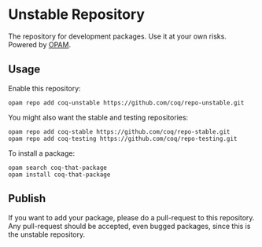 # Unstable Repository
The repository for development packages. Use it at your own risks. Powered by [OPAM](http://opam.ocamlpro.com/).

## Usage
Enable this repository:

    opam repo add coq-unstable https://github.com/coq/repo-unstable.git

You might also want the stable and testing repositories:

    opam repo add coq-stable https://github.com/coq/repo-stable.git
    opam repo add coq-testing https://github.com/coq/repo-testing.git

To install a package:

    opam search coq-that-package
    opam install coq-that-package

## Publish
If you want to add your package, please do a pull-request to this repository. Any pull-request should be accepted, even bugged packages, since this is the unstable repository.
